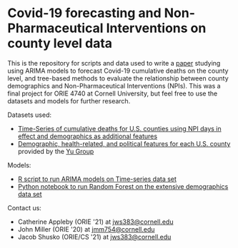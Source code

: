 # Covid-19 forecasting and Non-Pharmaceutical Interventions on county level data
This is the repository for scripts and data used to write a [paper](documents/Covid19Forecasting_NPIs_final.pdf) studying using ARIMA models to forecast Covid-19 cumulative deaths on the county level, and tree-based methods to evaluate the relationship between county demographics and Non-Pharmaceutical Interventions (NPIs).
This was a final project for ORIE 4740 at Cornell University, but feel free to use the datasets and models for further research.

Datasets used:
 - [Time-Series of cumulative deaths for U.S. counties using NPI days in effect and demographics as additional features](preprocess/master_5-8-20.csv)
 - [Demographic, health-related, and political features for each U.S. county](preprocess/master_yu.csv) provided by the [Yu Group](https://github.com/Yu-Group/covid19-severity-prediction)
 
Models:
 - [R script to run ARIMA models on Time-series data set](analysis/ARIMA_modelingv1.5.R)
 - [Python notebook to run Random Forest on the extensive demographics data set](analysis/RF_classifier_vF.ipynb)
 
 Contact us:
 - Catherine Appleby (ORIE '21) at jws383@cornell.edu
 - John Miller (ORIE '20) at jmm754@cornell.edu
 - Jacob Shusko (ORIE/CS '21) at jws383@cornell.edu 

